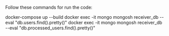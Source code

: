 Follow these commands for run the code:

docker-compose up --build
docker exec -it mongo mongosh receiver_db --eval "db.users.find().pretty()"
docker exec -it mongo mongosh receiver_db --eval "db.processed_users.find().pretty()"

